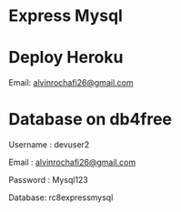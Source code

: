 # Express Mysql

# Deploy Heroku
Email: alvinrochafi26@gmail.com

# Database on db4free

Username : devuser2

Email : alvinrochafi26@gmail.com

Password : Mysql123

Database: rc8expressmysql